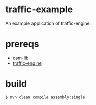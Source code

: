 # traffic-example
An example application of traffic-engine.

# prereqs

* [osm-lib](https://github.com/conveyal/osm-lib)
* [traffic-engine](https://github.com/maptrace/traffic-engine)

# build

    $ mvn clean compile assembly:single
